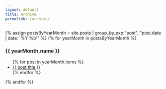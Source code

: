 ```yaml
---
layout: default
title: Archive
permalink: /archive/
---
```


<div>
{% assign postsByYearMonth = site.posts | group_by_exp:"post", "post.date | date: '%Y %b'"  %}
{% for yearMonth in postsByYearMonth %}
<h3>{{ yearMonth.name }}</h3>
    <ul>
      {% for post in yearMonth.items %}
        <li><a href="{{ post.url }}">{{ post.title }}</a></li>
      {% endfor %}
    </ul>
{% endfor %}

</div>
